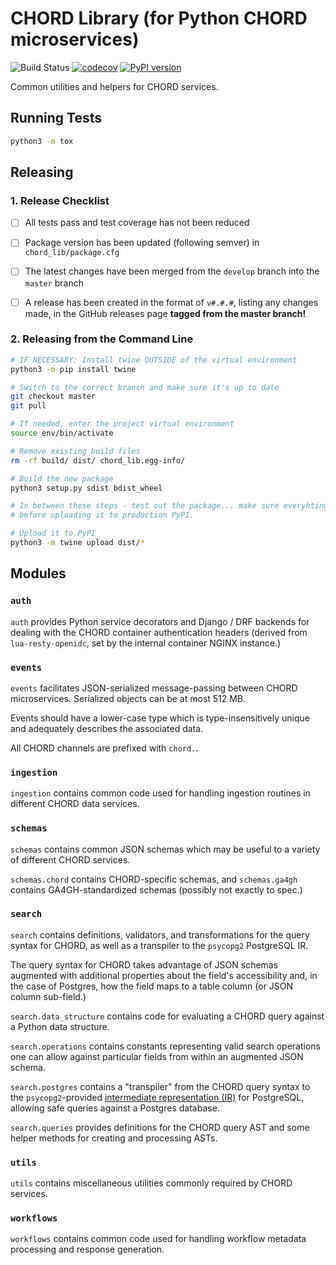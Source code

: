 # CHORD Library (for Python CHORD microservices)

![Build Status](https://api.travis-ci.org/c3g/chord_lib.svg?branch=master)
[![codecov](https://codecov.io/gh/c3g/chord_lib/branch/master/graph/badge.svg)](https://codecov.io/gh/c3g/chord_lib)
[![PyPI version](https://badge.fury.io/py/chord-lib.svg)](https://badge.fury.io/py/chord-lib)

Common utilities and helpers for CHORD services.


## Running Tests

```bash
python3 -m tox
```


## Releasing


### 1. Release Checklist

  * [ ] All tests pass and test coverage has not been reduced

  * [ ] Package version has been updated (following semver) in 
    `chord_lib/package.cfg`
    
  * [ ] The latest changes have been merged from the `develop` branch into the
    `master` branch
    
  * [ ] A release has been created in the format of `v#.#.#`, listing any
    changes made, in the GitHub releases page **tagged from the master 
    branch!**


### 2. Releasing from the Command Line

```bash
# IF NECESSARY: Install twine OUTSIDE of the virtual environment
python3 -m pip install twine

# Switch to the correct branch and make sure it's up to date
git checkout master
git pull

# If needed, enter the project virtual environment
source env/bin/activate

# Remove existing build files
rm -rf build/ dist/ chord_lib.egg-info/

# Build the new package
python3 setup.py sdist bdist_wheel

# In between these steps - test out the package... make sure everyhting works
# before uploading it to production PyPI.

# Upload it to PyPI
python3 -m twine upload dist/*
```


## Modules

### `auth`

`auth` provides Python service decorators and Django / DRF backends for dealing
with the CHORD container authentication headers (derived from
`lua-resty-openidc`, set by the internal container NGINX instance.)

### `events`

`events` facilitates JSON-serialized message-passing between CHORD
microservices. Serialized objects can be at most 512 MB.

Events should have a lower-case type which is type-insensitively unique and
adequately describes the associated data.

All CHORD channels are prefixed with `chord.`.

### `ingestion`

`ingestion` contains common code used for handling ingestion routines in
different CHORD data services.

### `schemas`

`schemas` contains common JSON schemas which may be useful to a variety of
different CHORD services.

`schemas.chord` contains CHORD-specific schemas, and `schemas.ga4gh` contains
GA4GH-standardized schemas (possibly not exactly to spec.)

### `search`

`search` contains definitions, validators, and transformations for the query
syntax for CHORD, as well as a transpiler to the `psycopg2` PostgreSQL IR.

The query syntax for CHORD takes advantage of JSON schemas augmented with
additional properties about the field's accessibility and, in the case of
Postgres, how the field maps to a table column (or JSON column sub-field.)

`search.data_structure` contains code for evaluating a CHORD query against a
Python data structure.

`search.operations` contains constants representing valid search operations one
can allow against particular fields from within an augmented JSON schema.

`search.postgres` contains a "transpiler" from the CHORD query syntax to the
`psycopg2`-provided
[intermediate representation (IR)](https://www.psycopg.org/docs/sql.html) for
PostgreSQL, allowing safe queries against a Postgres database.

`search.queries` provides definitions for the CHORD query AST and some helper
methods for creating and processing ASTs.

### `utils`

`utils` contains miscellaneous utilities commonly required by CHORD services.

### `workflows`

`workflows` contains common code used for handling workflow metadata processing
and response generation.
